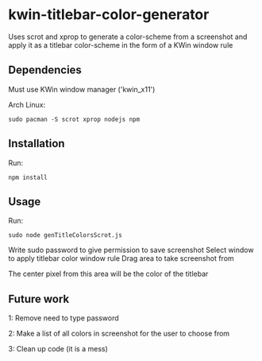 # kwin-titlebar-color-generator
Uses scrot and xprop to generate a color-scheme from a screenshot and apply it as a titlebar color-scheme in the form of a KWin window rule

## Dependencies

Must use KWin window manager ('kwin_x11')

Arch Linux:
```
sudo pacman -S scrot xprop nodejs npm
```

## Installation

Run:
```
npm install
```

## Usage

Run:
```
sudo node genTitleColorsScrot.js
```
Write sudo password to give permission to save screenshot
Select window to apply titlebar color window rule
Drag area to take screenshot from

The center pixel from this area will be the color of the titlebar

## Future work

1: Remove need to type password

2: Make a list of all colors in screenshot for the user to choose from

3: Clean up code (it is a mess)